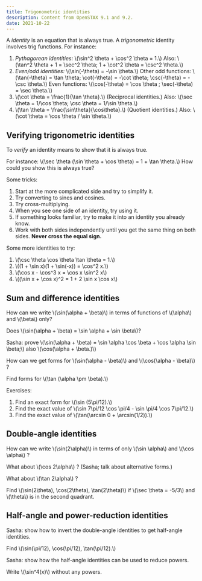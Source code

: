 ```yaml
---
title: Trigonometric identities
description: Content from OpenSTAX 9.1 and 9.2.
date: 2021-10-22
---
```


A *identity* is an equation that is always true. A *trigonometric* identity involves trig functions.
For instance:
1. *Pythagorean identities:* \\(\sin^2 \theta + \cos^2 \theta = 1.\\)
  Also: \\(\tan^2 \theta + 1 = \sec^2 \theta; 1 + \cot^2 \theta = \csc^2 \theta.\\)
2. *Even/odd identities:* \\(\sin(-\theta) = -\sin \theta.\\)
    Other odd functions: \\(\tan(-\theta) = \tan \theta; \cot(-\theta) = -\cot \theta; \csc(-\theta) = -\csc \theta.\\)
    Even functions: \\(\cos(-\theta) = \cos \theta ; \sec(-\theta) = \sec \theta.\\)
3. \\(\cot \theta = \frac{1}{\tan \theta}.\\) (Reciprocal identities.)
  Also: \\(\sec \theta = 1/\cos \theta; \csc \theta = 1/\sin \theta.\\)
4. \\(\tan \theta = \frac{\sin\theta}{\cos\theta}.\\) (Quotient identities.)
  Also: \\(\cot \theta = \cos \theta / \sin \theta.\\)

## Verifying trigonometric identities

To *verify* an identity means to show that it is always true.

For instance: \\(\sec \theta (\sin \theta + \cos \theta) = 1 + \tan \theta.\\)
How could you show this is always true?

Some tricks:
1. Start at the more complicated side and try to simplify it.
2. Try converting to sines and cosines.
3. Try cross-multiplying.
4. When you see one side of an identity, try using it.
5. If something looks familiar, try to make it into an identity you already know.
6. Work with both sides independently until you get the same thing on both sides. **Never cross the equal sign.**

Some more identities to try:
1. \\(\csc \theta \cos \theta \tan \theta = 1.\\)
2. \\((1 + \sin x)(1 + \sin(-x)) = \cos^2 x.\\)  
3. \\(\cos x - \cos^3 x = \cos x \sin^2 x\\)
4. \\((\sin x + \cos x)^2 = 1 + 2 \sin x \cos x\\)

## Sum and difference identities
How can we write \\(\sin(\alpha + \beta)\\) in terms of functions of \\(\alpha\\) and \\(\beta\\) only?

Does \\(\sin(\alpha + \beta) = \sin \alpha + \sin \beta\\)?

Sasha: prove \\(\sin(\alpha + \beta) = \sin \alpha \cos \beta + \cos \alpha \sin \beta;\\) also \\(\cos(\alpha + \beta.)\\)

How can we get forms for \\(\sin(\alpha - \beta)\\) and \\(\cos(\alpha - \beta)\\) ?

Find forms for \\(\tan (\alpha \pm \beta).\\)

Exercises:

1.  Find an exact form for \\(\sin (5\pi/12).\\)
2.  Find the exact value of \\(\sin 7\pi/12 \cos \pi/4 - \sin \pi/4 \cos 7\pi/12.\\)
3.  Find the exact value of \\(\tan(\arcsin 0 + \arcsin(1/2)).\\)

## Double-angle identities

How can we write \\(\sin(2\alpha)\\) in terms of only \\(\sin \alpha\\) and \\(\cos \alpha\\) ?

What about \\(\cos 2\alpha\\) ? (Sasha; talk about alternative forms.)

What about \\(\tan 2\alpha\\) ?

Find \\(\sin(2\theta), \cos(2\theta), \tan(2\theta)\\) if \\(\sec \theta = -5/3\\) and \\(\theta\\) is in the second quadrant.

## Half-angle and power-reduction identities

Sasha: show how to invert the double-angle identities to get half-angle identities.

Find \\(\sin(\pi/12), \cos(\pi/12), \tan(\pi/12).\\)

Sasha: show how the half-angle identities can be used to reduce powers.

Write \\(\sin^4(x)\\) without any powers.
